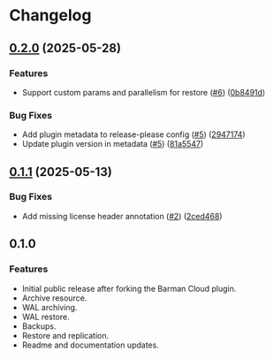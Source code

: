 # Changelog

## [0.2.0](https://github.com/operasoftware/cnpg-plugin-pgbackrest/compare/v0.1.1...v0.2.0) (2025-05-28)


### Features

* Support custom params and parallelism for restore ([#6](https://github.com/operasoftware/cnpg-plugin-pgbackrest/issues/6)) ([0b8491d](https://github.com/operasoftware/cnpg-plugin-pgbackrest/commit/0b8491d04cfe06afcf348851bc57633f929fc6b9))


### Bug Fixes

* Add plugin metadata to release-please config ([#5](https://github.com/operasoftware/cnpg-plugin-pgbackrest/issues/5)) ([2947174](https://github.com/operasoftware/cnpg-plugin-pgbackrest/commit/2947174b7c8c5fd2df680d95d5435d864611e0fc))
* Update plugin version in metadata ([#5](https://github.com/operasoftware/cnpg-plugin-pgbackrest/issues/5)) ([81a5547](https://github.com/operasoftware/cnpg-plugin-pgbackrest/commit/81a554765da4400cc2fafad0c51d10fa40f41985))

## [0.1.1](https://github.com/operasoftware/cnpg-plugin-pgbackrest/compare/v0.1.0...v0.1.1) (2025-05-13)


### Bug Fixes

* Add missing license header annotation ([#2](https://github.com/operasoftware/cnpg-plugin-pgbackrest/issues/2)) ([2ced468](https://github.com/operasoftware/cnpg-plugin-pgbackrest/commit/2ced468a0c90d2f0d209464138c510520b46aba7))

## 0.1.0


### Features

* Initial public release after forking the Barman Cloud plugin.
* Archive resource.
* WAL archiving.
* WAL restore.
* Backups.
* Restore and replication.
* Readme and documentation updates.
